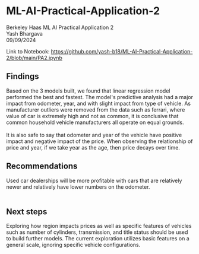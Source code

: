 # ML-AI-Practical-Application-2

Berkeley Haas ML AI Practical Application 2<br>
Yash Bhargava<br>
09/09/2024

Link to Notebook: https://github.com/yash-b18/ML-AI-Practical-Application-2/blob/main/PA2.ipynb


<h2>Findings</h2>
Based on the 3 models built, we found that linear regression model performed the best and fastest. The model's predictive analysis had a major impact from odometer, year, and with slight impact from type of vehicle. As manufacturer outliers were removed from the data such as ferrari, where value of car is extremely high and not as common, it is conclusive that common household vehicle manufacturers all operate on equal grounds.
<br>
<br>
It is also safe to say that odometer and year of the vehicle have positive impact and negative impact of the price. When observing the relationship of price and year, if we take year as the age, then price decays over time.

<h2>Recommendations</h2>
Used car dealerships will be more profitable with cars that are relatively newer and relatively have lower numbers on the odometer.
<br>
<br>
<h2><b>Next steps</b></h2>
Exploring how region impacts prices as well as specific features of vehicles such as number of cylinders, transmission, and title status should be used to build further models. The current exploration utilizes basic features on a general scale, ignoring specific vehicle configurations.
